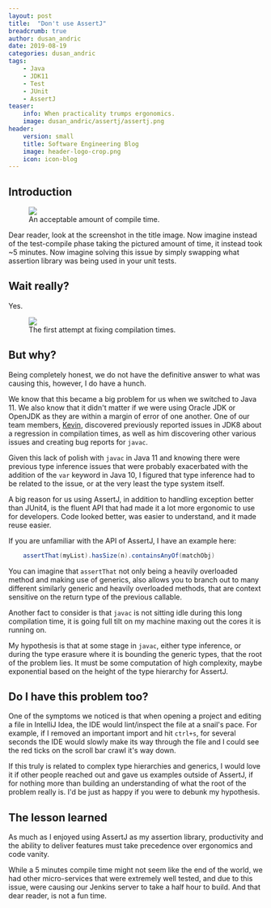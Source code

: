 ```yaml
---
layout: post
title:  "Don't use AssertJ"
breadcrumb: true
author: dusan_andric
date: 2019-08-19
categories: dusan_andric
tags:
    - Java
    - JDK11
    - Test
    - JUnit
    - AssertJ
teaser:
    info: When practicality trumps ergonomics. 
    image: dusan_andric/assertj/assertj.png
header: 
    version: small
    title: Software Engineering Blog
    image: header-logo-crop.png
    icon: icon-blog
---
```


## Introduction

<figure>
    <img src="{{site.urlimg}}dusan_andric/assertj/assertj.png" />
    <figcaption>An acceptable amount of compile time.</figcaption>
</figure>

Dear reader, look at the screenshot in the title image. Now imagine instead of the test-compile phase taking the pictured amount of time, it instead took ~5 minutes. Now imagine solving this issue by simply swapping what assertion library was being used in your unit tests.

## Wait really?
Yes.

<figure>
    <img src="{{site.urlimg}}dusan_andric/assertj/assertJ_pr.png" />
    <figcaption>The first attempt at fixing compilation times.</figcaption>
</figure>

## But why?

Being completely honest, we do not have the definitive answer to what was causing this, however, I do have a hunch.

We know that this became a big problem for us when we switched to Java 11. We also know that it didn't matter if we were using Oracle JDK or OpenJDK as they are within a margin of error of one another. One of our team members, [Kevin](http://softeng.oicr.on.ca/blog/category/kevin_hartmann), discovered previously reported issues in JDK8 about a regression in compilation times, as well as him discovering other various issues and creating bug reports for `javac`.

Given this lack of polish with `javac` in Java 11 and knowing there were previous type inference issues that were probably exacerbated with the addition of the `var` keyword in Java 10, I figured that type inference had to be related to the issue, or at the very least the type system itself.

A big reason for us using AssertJ, in addition to handling exception better than JUnit4, is the fluent API that had made it a lot more ergonomic to use for developers. Code looked better, was easier to understand, and it made reuse easier.

If you are unfamiliar with the API of AssertJ, I have an example here:
~~~java
    assertThat(myList).hasSize(n).containsAnyOf(matchObj)
~~~

You can imagine that `assertThat` not only being a heavily overloaded method and making use of generics, also allows you to branch out to many different similarly generic and heavily overloaded methods, that are context sensitive on the return type of the previous callable.

Another fact to consider is that `javac` is not sitting idle during this long compilation time, it is going full tilt on my machine maxing out the cores it is running on.

My hypothesis is that at some stage in `javac`, either type inference, or during the type erasure where it is bounding the generic types, that the root of the problem lies. It must be some computation of high complexity, maybe exponential based on the height of the type hierarchy for AssertJ.

## Do I have this problem too?

One of the symptoms we noticed is that when opening a project and editing a file in IntelliJ Idea, the IDE would lint/inspect the file at a snail's pace. For example, if I removed an important import and hit `ctrl+s`, for several seconds the IDE would slowly make its way through the file and I could see the red ticks on the scroll bar crawl it's way down.

If this truly is related to complex type hierarchies and generics, I would love it if other people reached out and gave us examples outside of AssertJ, if for nothing more than building an understanding of what the root of the problem really is. I'd be just as happy if you were to debunk my hypothesis.

## The lesson learned

As much as I enjoyed using AssertJ as my assertion library, productivity and the ability to deliver features must take precedence over ergonomics and code vanity.

While a 5 minutes compile time might not seem like the end of the world, we had other micro-services that were extremely well tested, and due to this issue, were causing our Jenkins server to take a half hour to build. And that dear reader, is not a fun time.

